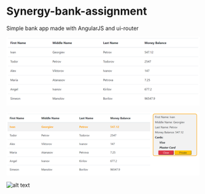 # Synergy-bank-assignment
Simple bank app made with AngularJS and ui-router

![alt text](https://github.com/AlexxIV/Synergy-bank-assignment/blob/master/screens/first.PNG)

![alt text](https://github.com/AlexxIV/Synergy-bank-assignment/blob/master/screens/second.PNG)

![alt text](https://github.com/AlexxIV/Synergy-bank-assignment/blob/master/screens/res.PNG)
